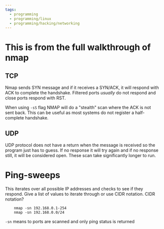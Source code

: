 ```yaml
---
tags:
  - programming
  - programming/linux
  - programming/hacking/networking
---
```


# This is from the full walkthrough of nmap 

## TCP

Nmap sends  SYN message and if it receives a SYN/ACK, it will respond with ACK to complete the handshake. Filtered ports
*usually* do not respond and close ports respond with RST.

When using `-sS` flag NMAP will do a "stealth" scan where the ACK is not sent back. This can be useful as most systems
do not register a half-complete handshake.

## UDP 

UDP protocol does not have a return when the message is received so the program just has to guess. If no response it
will try again and if no response still, it will be considered open. These scan take significantly longer to run.

# Ping-sweeps

This iterates over all possible IP addresses and checks to see if they respond. Give a list of values to iterate through
or use CIDR notation. CIDR notation?

```
    nmap -sn 192.168.0.1-254
    nmap -sn 192.168.0.0/24
```

`-sn` means to ports are scanned and only ping status is returned
